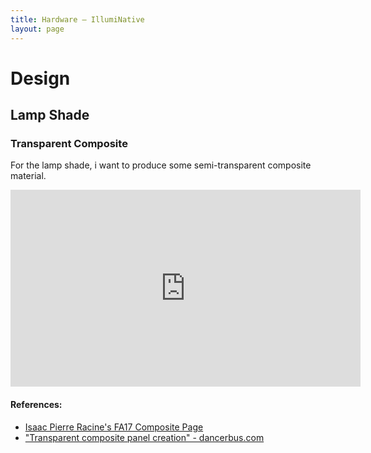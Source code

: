 ```yaml
---
title: Hardware – IllumiNative
layout: page
---
```


# Design

<zoom src="hardware-design/06-shade-design.png" caption="Design of the shade, base plate to mount the LEDs and rotary encoder dial"></zoom>

## Lamp Shade

<div class="row">
	<div class="col-md-6"><zoom src="hardware-design/07-single-shade.png"></zoom></div>
	<div class="col-md-6"><zoom src="hardware-design/08-mold-shape.png"></zoom></div>
</div>

### Transparent Composite

For the lamp shade, i want to produce some semi-transparent composite material.

<div class="row">
	<div class="col-md-4"><zoom src="hardware-design/01-mold.jpg"></zoom></div>
	<div class="col-md-4"><zoom src="hardware-design/02-resin-and-fiber.jpg"></zoom></div>
	<div class="col-md-4"><zoom src="hardware-design/03-beaker-and-scale.jpg"></zoom></div>
	<div class="col-md-4"><zoom src="hardware-design/04-safety-equipment.jpg"></zoom></div>
	<div class="col-md-4"><zoom src="hardware-design/05-finished-part.jpg"></zoom></div>
</div>

<iframe width="560" height="315" src="https://www.youtube.com/embed/fki-Q7MSlRA" frameborder="0" allowfullscreen></iframe>

#### References:

- [Isaac Pierre Racine's FA17 Composite Page](http://archive.fabacademy.org/2017/greenfablab/students/415/pages/project14.html)
- ["Transparent composite panel creation" - dancerbus.com](http://dancerbus.com/transparent-composite-panel-creation-part/)
